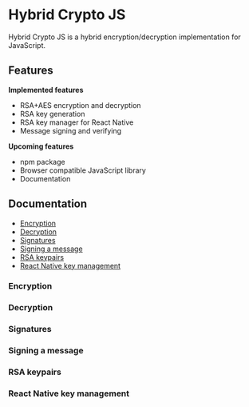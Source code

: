 # Hybrid Crypto JS
Hybrid Crypto JS is a hybrid encryption/decryption implementation for JavaScript.

## Features
**Implemented features**
- RSA+AES encryption and decryption
- RSA key generation
- RSA key manager for React Native
- Message signing and verifying

**Upcoming features**
- npm package
- Browser compatible JavaScript library
- Documentation

## Documentation
- [Encryption](#encryption)
- [Decryption](#decryption)
- [Signatures](#signatures)
- [Signing a message](#signing-a-message)
- [RSA keypairs](#rsa-keypairs)
- [React Native key management](#rn-key-management)

### Encryption
<a name="encryption" />

### Decryption
<a name="decryption" />

### Signatures
<a name="signatures" />

### Signing a message
<a name="signing-a-message" />

### RSA keypairs
<a name="rsa-keypairs" />

### React Native key management
<a name="rn-key-management" />
